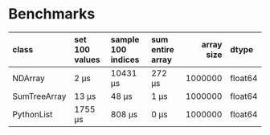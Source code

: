 # Benchmarks

| class        | set 100 values   | sample 100 indices   | sum entire array   |   array size | dtype   |
|:-------------|:-----------------|:---------------------|:-------------------|-------------:|:--------|
| NDArray      | 2 μs             | 10431 μs             | 272 μs             |      1000000 | float64 |
| SumTreeArray | 13 μs            | 48 μs                | 1 μs               |      1000000 | float64 |
| PythonList   | 1755 μs          | 808 μs               | 0 μs               |      1000000 | float64 |
